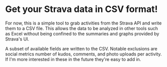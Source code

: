 <h1>Get your Strava data in CSV format!</h1>
<p>For now, this is a simple tool to grab activities from the Strava API and write them to a CSV file. This allows the data
to be analyzed in other tools such as Excel without being confined to the summaries and graphs provided by Strava's UI.</p>
<p>A subset of available fields are written to the CSV. Notable exclusions are social metrics number of kudos, comments,
and photo uploads per activity. If I'm more interested in these in the future they're easy to add in.</p>

